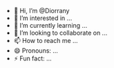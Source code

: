 - 👋 Hi, I’m @Diorrany
- 👀 I’m interested in ...
- 🌱 I’m currently learning ...
- 💞️ I’m looking to collaborate on ...
- 📫 How to reach me ...
- 😄 Pronouns: ...
- ⚡ Fun fact: ...

<!---
Diorrany/Diorrany is a ✨ special ✨ repository because its `README.md` (this file) appears on your GitHub profile.
You can click the Preview link to take a look at your changes.
--->
